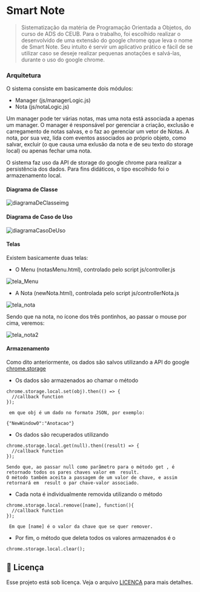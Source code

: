 # Smart Note

> Sistematização da matéria de Programação Orientada a Objetos, do curso de ADS do CEUB.
> Para o trabalho, foi escolhido realizar o desenvolvido de uma extensão do google chrome qque leva o nome de Smart Note.
> Seu intuito é servir um aplicativo prático e fácil de se utilizar caso se deseje realizar pequenas anotações e salvá-las, durante o uso do google chrome.

### Arquitetura

O sistema consiste em basicamente dois módulos:
- Manager (js/managerLogic.js)
- Nota (js/notaLogic.js)

Um manager pode ter várias notas, mas uma nota está associada a apenas um manager.
O manager é responsável por gerenciar a criação, exclusão e carregamento de notas salvas, e o faz ao gerenciar um vetor de Notas.
A nota, por sua vez, lida com eventos associados ao próprio objeto, como salvar, excluir (o que causa uma exlusão da nota e de seu texto do storage local) ou apenas fechar uma nota.

O sistema faz uso da API de storage do google chrome para realizar a persistência dos dados. Para fins didáticos, o tipo escolhido foi o armazenamento local.

#### Diagrama de Classe

![diagramaDeClasseimg](https://github.com/user-attachments/assets/f5a98893-7bc0-4bd8-a989-7cd0f7d42d7f)

#### Diagrama de Caso de Uso

![diagramaCasoDeUso](https://github.com/user-attachments/assets/b1f7d7d1-9366-4295-b138-42ddb2148301)

#### Telas

Existem basicamente duas telas: 

- O Menu (notasMenu.html), controlado pelo script js/controller.js

  
![tela_Menu](https://github.com/user-attachments/assets/4f70cd20-be46-4825-b3ec-3362849c0a38)

- A Nota (newNota.html), controlada pelo script js/controllerNota.js

  
![tela_nota](https://github.com/user-attachments/assets/b41a83cb-c6f2-4327-996a-6011bd0d1dd7)

Sendo que na nota, no ícone dos três pontinhos, ao passar o mouse por cima, veremos:

![tela_nota2](https://github.com/user-attachments/assets/b266b2e8-20cf-491c-84e0-9e2242c60d81)

#### Armazenamento

Como dito anteriormente, os dados são salvos utilizando a API do google [chrome.storage](https://developer.chrome.com/docs/extensions/reference/api/storage?hl=pt-br)

- Os dados são armazenados ao chamar o método 

```
chrome.storage.local.set(obj).then(() => {
  //callback function
});
```

     em que obj é um dado no formato JSON, por exemplo:

```
{"NewWindow0":"Anotacao"}
```
- Os dados são recuperados utilizando

```
chrome.storage.local.get(null).then((result) => {
  //callback function   
});
```
    Sendo que, ao passar null como parâmetro para o método get , é retornado todos os pares chaves valor em  result.
    O método também aceita a passagem de um valor de chave, e assim retornará em  result o par chave-valor associado.

- Cada nota é individualmente removida utilizando o método

```
chrome.storage.local.remove([name], function(){
  //callback function
});
```
     Em que [name] é o valor da chave que se quer remover.

- Por fim, o método que deleta todos os valores armazenados é o

```
chrome.storage.local.clear();
```

## 📝 Licença

Esse projeto está sob licença. Veja o arquivo [LICENÇA](LICENSE.md) para mais detalhes.

